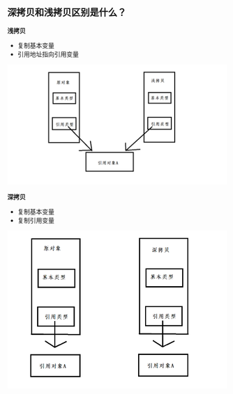 ## 深拷贝和浅拷贝区别是什么？

**浅拷贝**

- 复制基本变量
- 引用地址指向引用变量

![](image/2020-5-31/浅拷贝.png)

**深拷贝**

- 复制基本变量
- 复制引用变量

![](image/2020-5-31/深拷贝.png)